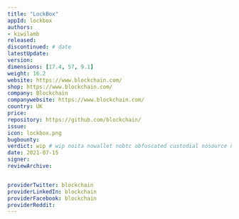 ```yaml
---
title: "LockBox"
appId: lockbox
authors:
- kiwilamb
released: 
discontinued: # date
latestUpdate:
version:
dimensions: [17.4, 57, 9.1]
weight: 16.2
website: https://www.blockchain.com/
shop: https://www.blockchain.com/
company: Blockchain
companywebsite: https://www.blockchain.com/
country: UK
price: 
repository: https://github.com/blockchain/
issue:
icon: lockbox.png
bugbounty:
verdict: wip # wip noita nowallet nobtc obfuscated custodial nosource nonverifiable reproducible bounty defunct
date: 2021-07-15
signer:
reviewArchive:


providerTwitter: blockchain
providerLinkedIn: blockchain
providerFacebook: blockchain
providerReddit: 
---
```


